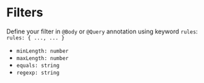 # Filters

Define your filter in `@Body` or `@Query` annotation using keyword `rules`:  
`rules: { ..., ... }`

- `minLength: number`  
- `maxLength: number`  
- `equals: string`  
- `regexp: string`  
